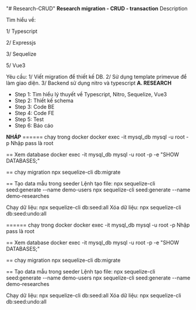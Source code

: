 "# Research-CRUD" 
**Research migration - CRUD - transaction**
Description

Tìm hiểu về:

1/ Typescript

2/ Expressjs

3/ Sequelize

5/ Vue3

Yêu cầu:
1/ Viết migration để thiết kế DB.
2/ Sử dụng template primevue để làm giao diện.
3/ Backend sử dụng nitro và typescript
**A. RESEARCH**
- Step 1: Tìm hiểu lý thuyết về Typescript, Nitro, Sequelize, Vue3
- Step 2: Thiết kế schema
- Step 3: Code BE
- Step 4: Code FE
- Step 5: Test
- Step 6: Báo cáo


**NHÁP**
====== chạy trong docker 
docker exec -it mysql_db mysql -u root -p
Nhập pass là root

== Xem database 
docker exec -it mysql_db mysql -u root -p -e "SHOW DATABASES;"

== chạy migration
npx sequelize-cli db:migrate


== Tạo data mẫu trong seeder 
Lệnh tạo file: 
npx sequelize-cli seed:generate --name demo-users
npx sequelize-cli seed:generate --name demo-researches

Chạy dữ liệu: npx sequelize-cli db:seed:all
Xóa dữ liệu: npx sequelize-cli db:seed:undo:all

====== chạy trong docker 
docker exec -it mysql_db mysql -u root -p
Nhập pass là root

== Xem database 
docker exec -it mysql_db mysql -u root -p -e "SHOW DATABASES;"

== chạy migration
npx sequelize-cli db:migrate


== Tạo data mẫu trong seeder 
Lệnh tạo file: 
npx sequelize-cli seed:generate --name demo-users
npx sequelize-cli seed:generate --name demo-researches

Chạy dữ liệu: npx sequelize-cli db:seed:all
Xóa dữ liệu: npx sequelize-cli db:seed:undo:all
